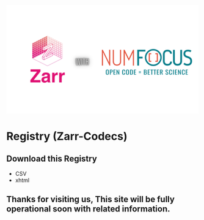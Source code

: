 ![Image](https://github.com/Alt-Shivam/Codecs-Registry/blob/gh-pages/With.png)
# Registry (Zarr-Codecs)

## Download this Registry
* CSV
* xhtml

## 


















## Thanks for visiting us, This site will be fully operational soon with related information.
